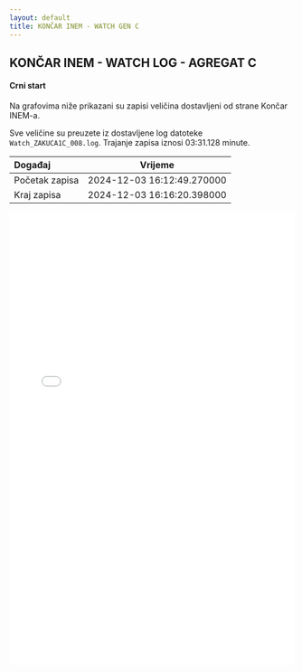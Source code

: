 ```yaml
---
layout: default
title: KONČAR INEM - WATCH GEN C
---
```


## KONČAR INEM - WATCH LOG - AGREGAT C 

#### Crni start

Na grafovima niže prikazani su zapisi veličina dostavljeni od strane Končar INEM-a. 

Sve veličine su preuzete iz dostavljene log datoteke `Watch_ZAKUCA1C_008.log`.
Trajanje zapisa iznosi 03:31.128 minute.

| Događaj        |      Vrijeme                |
| :------------  | :-------------------------: |
| Početak zapisa | 2024-12-03 16:12:49.270000  |
| Kraj zapisa    | 2024-12-03 16:16:20.398000  |
                               

<div class="wide-graph">
    <iframe src="{{ site.baseurl }}/uzbuda/watch/cs/watch_zakuca1c_008.html" width="100%" height="800px" frameborder="0"></iframe>
</div>